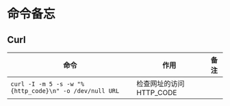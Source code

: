 # 命令备忘

## Curl

| 命令                                                   | 作用                    | 备注 |
| ------------------------------------------------------ | ----------------------- | ---- |
| `curl -I -m 5 -s -w "%{http_code}\n" -o /dev/null URL` | 检查网址的访问HTTP_CODE |      |

